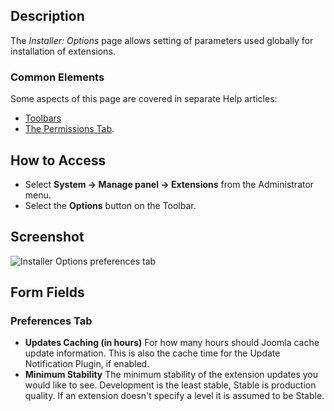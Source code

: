 <!-- Filename: Help4.x:Installer:_Options / Display title: Installer: Options -->

## Description

The *Installer: Options* page allows setting of parameters used globally for 
installation of extensions.

### Common Elements

Some aspects of this page are covered in separate Help articles:

* [Toolbars](jdocmanual?article=help/common-elements/toolbars)
* [The Permissions Tab](jdocmanual?article=help/common-elements/edit-permissions).

## How to Access

- Select **System → Manage panel → Extensions** from the Administrator menu.
- Select the **Options** button on the Toolbar.

## Screenshot

![Installer Options preferences tab](../../../en/images/extensions/installer-options-preferences-tab.png)

## Form Fields

### Preferences Tab

- **Updates Caching (in hours)** For how many hours should Joomla cache
  update information. This is also the cache time for the Update
  Notification Plugin, if enabled.
- **Minimum Stability** The minimum stability of the extension updates
  you would like to see. Development is the least stable, Stable is
  production quality. If an extension doesn't specify a level it is
  assumed to be Stable.
